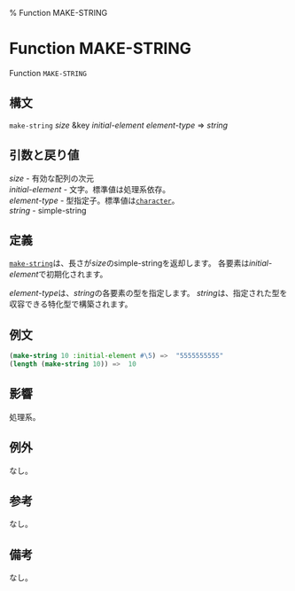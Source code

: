% Function MAKE-STRING

# Function MAKE-STRING


Function `MAKE-STRING`


## 構文

`make-string` *size* &key *initial-element* *element-type* => *string*


## 引数と戻り値

*size* - 有効な配列の次元  
*initial-element* - 文字。標準値は処理系依存。  
*element-type* - 型指定子。標準値は[`character`](13.2.character-system-class.html)。  
*string* - simple-string


## 定義

[`make-string`](16.2.make-string.html)は、長さが*size*のsimple-stringを返却します。
各要素は*initial-element*で初期化されます。

*element-type*は、*string*の各要素の型を指定します。
*string*は、指定された型を収容できる特化型で構築されます。

## 例文

```lisp
(make-string 10 :initial-element #\5) =>  "5555555555"
(length (make-string 10)) =>  10
```

## 影響

処理系。


## 例外

なし。


## 参考

なし。


## 備考

なし。


